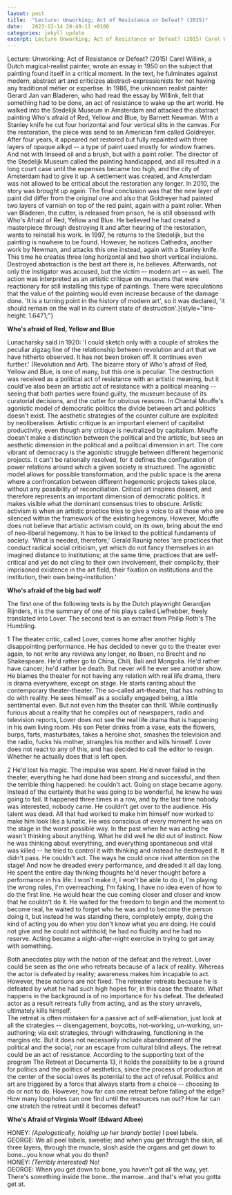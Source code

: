 ```yaml
---
layout: post
title:  "Lecture: Unworking; Act of Resistance or Defeat? (2015)"
date:   2023-12-14 20:49:11 +0100
categories: jekyll update
excerpt: Lecture Unworking; Act of Resistance or Defeat? (2015) Carel Willink a Dutch magical-realist painter, wrote an essay in 1950 on the subject that painting found itself in a critical moment.
---
```



Lecture: Unworking; Act of Resistance or Defeat? (2015) Carel Willink, 
a Dutch magical-realist painter, wrote an essay in 1950 
on the subject that painting found itself in a critical moment. In the
text, he fulminates against modern, abstract art and criticizes
abstract-expressionists for not having any traditional métier or
expertise. In 1986, the unknown realist painter Gerard Jan van Bladeren,
who had read the essay by Willink, felt that something had to be done,
an act of resistance to wake up the art world. He walked into the
Stedelijk Museum in Amsterdam and attacked the abstract painting Who's
afraid of Red, Yellow and Blue, by Barnett Newman. With a Stanley knife
he cut four horizontal and four vertical slits in the canvas. For the
restoration, the piece was send to an American firm called Goldreyer.
After four years, it appeared not restored but fully repainted with
three layers of opaque alkyd -- a type of paint used mostly for window
frames. And not with linseed oil and a brush, but with a paint roller.
The director of the Stedelijk Museum called the painting handicapped,
and all resulted in a long court case until the expenses became too
high, and the city of Amsterdam had to give it up. A settlement was
created, and Amsterdam was not allowed to be critical about the
restoration any longer. In 2010, the story was brought up again. The
final conclusion was that the new layer of paint did differ from the
original one and also that Goldreyer had painted two layers of varnish
on top of the red paint, again with a paint roller. When van Bladeren,
the cutter, is released from prison, he is still obsessed with Who's
Afraid of Red, Yellow and Blue. He believed he had created a masterpiece
through destroying it and after hearing of the restoration, wants to
reinstall his work. In 1997, he returns to the Stedelijk, but the
painting is nowhere to be found. However, he notices Cathedra, another
work by Newman, and attacks this one instead, again with a Stanley
knife. This time he creates three long horizontal and two short vertical
incisions. Destroyed abstraction is the best art there is, he believes.
Afterwards, not only the instigator was accused, but the victim --
modern art -- as well. The action was interpreted as an artistic
critique on museums that were reactionary for still installing this type
of paintings. There were speculations that the value of the painting
would even increase because of the damage done. 'It is a turning point
in the history of modern art', so it was declared, 'it should remain on
the wall in its current state of
destruction'.]{style="line-height: 1.6471;"}

**Who's afraid of Red, Yellow and Blue**

Lunacharsky said in 1920: 'I could sketch only with a couple of strokes
the peculiar zigzag line of the relationship between revolution and art
that we have hitherto observed. It has not been broken off. It continues
even further.' (Revolution and Art). The bizarre story of Who's afraid
of Red, Yellow and Blue, is one of many, but this one is peculiar. The
destruction was received as a political act of resistance with an
artistic meaning, but it could've also been an artistic act of
resistance with a political meaning -- seeing that both parties were
found guilty, the museum because of its curatorial decisions, and the
cutter for obvious reasons. In Chantal Mouffe's agonistic model of
democratic politics the divide between art and politics doesn't exist.
The aesthetic strategies of the counter culture are exploited by
neoliberalism. Artistic critique is an important element of capitalist
productivity, even though any critique is neutralized by capitalism.
Mouffe doesn't make a distinction between the political and the
artistic, but sees an aesthetic dimension in the political and a
political dimension in art. The core vibrant of democracy is the
agonistic struggle between different hegemonic projects. It can't be
rationally resolved, for it defines the configuration of power relations
around which a given society is structured. The agonistic model allows
for possible transformation, and the public space is the arena where a
confrontation between different hegemonic projects takes place, without
any possibility of reconciliation. Critical art inspires dissent, and
therefore represents an important dimension of democratic politics. It
makes visible what the dominant consensus tries to obscure. Artistic
activism is when an artistic practice tries to give a voice to all those
who are silenced within the framework of the existing hegemony. However,
Mouffe does not believe that artistic activism could, on its own, bring
about the end of neo-liberal hegemony. It has to be linked to the
political fundaments of society. 'What is needed, therefore,' Gerald
Raunig notes 'are practices that conduct radical social criticism, yet
which do not fancy themselves in an imagined distance to institutions;
at the same time, practices that are self-critical and yet do not cling
to their own involvement, their complicity, their imprisoned existence
in the art field, their fixation on institutions and the institution,
their own being-institution.'

**Who's afraid of the big bad wolf**

The first one of the following texts is by the Dutch playwright
Gerardjan Rijnders, it is the summary of one of his plays called
Liefhebber, freely translated into Lover. The second text is an extract
from Philip Roth's The Humbling.

1 The theater critic, called Lover, comes home after another highly
disappointing performance. He has decided to never go to the theater
ever again, to not write any reviews any longer, no Ibsen, no Brecht and
no Shakespeare. He'd rather go to China, Chili, Bali and Mongolia. He'd
rather have cancer; he'd rather be death. But never will he ever see
another show. He blames the theater for not having any relation with
real life drama, there is drama everywhere, except on stage. He starts
ranting about the contemporary theater-theater. The so-called
art-theater, that has nothing to do with reality. He sees himself as a
socially engaged being, a little sentimental even. But not even him the
theater can thrill. While continually furious about a reality that he
compiles out of newspapers, radio and television reports, Lover does not
see the real life drama that is happening in his own living room. His
son Peter drinks from a vase, eats the flowers, burps, farts,
masturbates, takes a heroine shot, smashes the television and the radio,
fucks his mother, strangles his mother and kills himself. Lover does not
react to any of this, and has decided to call the editor to resign.
Whether he actually does that is left open.

2 He'd lost his magic. The impulse was spent. He'd never failed in the
theater, everything he had done had been strong and successful, and then
the terrible thing happened: he couldn't act. Going on stage became
agony. Instead of the certainty that he was going to be wonderful, he
knew he was going to fail. It happened three times in a row, and by the
last time nobody was interested, nobody came. He couldn't get over to
the audience. His talent was dead. All that had worked to make him
himself now worked to make him look like a lunatic. He was conscious of
every moment he was on the stage in the worst possible way. In the past
when he was acting he wasn't thinking about anything. What he did well
he did out of instinct. Now he was thinking about everything, and
everything spontaneous and vital was killed -- he tried to control it
with thinking and instead he destroyed it. It didn't pass. He couldn't
act. The ways he could once rivet attention on the stage! And now he
dreaded every performance, and dreaded it all day long. He spent the
entire day thinking thoughts he'd never thought before a performance in
his life: I won't make it, I won't be able to do it, I'm playing the
wrong roles, I'm overreaching, I'm faking, I have no idea even of how to
do the first line. He would hear the cue coming closer and closer and
know that he couldn't do it. He waited for the freedom to begin and the
moment to become real, he waited to forget who he was and to become the
person doing it, but instead he was standing there, completely empty,
doing the kind of acting you do when you don't know what you are doing.
He could not give and he could not withhold; he had no fluidity and he
had no reserve. Acting became a night-after-night exercise in trying to
get away with something.

Both anecdotes play with the notion of the defeat and the retreat. Lover
could be seen as the one who retreats because of a lack of reality.
Whereas the actor is defeated by reality; awareness makes him incapable
to act. However, these notions are not fixed. The retreater retreats
because he is defeated by what he had such high hopes for, in this case
the theater. What happens in the background is of no importance for his
defeat. The defeated actor as a result retreats fully from acting, and
as the story unravels, ultimately kills himself.\
The retreat is often mistaken for a passive act of self-alienation, just
look at all the strategies -- disengagement, boycotts, not-working,
un-working, un-authoring; via exit strategies, through withdrawing,
functioning in the margins etc. But it does not necessarily include
abandonment of the political and the social, nor an escape from cultural
blind alleys. The retreat could be an act of resistance. According to
the supporting text of the program The Retreat at Documenta 13, it holds
the possibility to be a ground for politics and the politics of
aesthetics, since the process of production at the center of the social
owes its potential to the act of refusal. Politics and art are triggered
by a force that always starts from a choice -- choosing to do or not to
do. However, how far can one retreat before falling of the edge? How
many loopholes can one find until the resources run out? How far can one
stretch the retreat until it becomes defeat?

**Who's Afraid of Virginia Woolf (Edward Albee)**

HONEY: *(Apologetically, holding up her brandy bottle)* I peel labels.\
GEORGE: We all peel labels, sweetie; and when you get through the skin,
all three layers, through the muscle, slosh aside the organs and get
down to bone...you know what you do then?\
HONEY: *(Terribly interested)* No!\
GEORGE: When you get down to bone, you haven't got all the way, yet.
There's something inside the bone...the marrow...and that's what you
gotta get at.